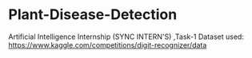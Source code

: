 # Plant-Disease-Detection
Artificial Intelligence Internship (SYNC INTERN'S) ,Task-1
Dataset used: https://www.kaggle.com/competitions/digit-recognizer/data
